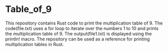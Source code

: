 # Table_of_9
This repository contains Rust code to print the multiplication table of 9. 
The code(file.txt) uses a for loop to iterate over the numbers 1 to 10 and prints the multiplication table of 9. 
The output(file1.txt) is displayed using the println! macro. 
The repository can be used as a reference for printing multiplication tables in Rust.

